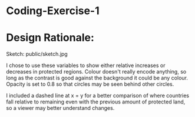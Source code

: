 # Coding-Exercise-1
# Design Rationale:

Sketch: public/sketch.jpg

I chose to use these variables to show either relative increases or decreases in protected regions.
Colour doesn't really encode anything, so long as the contrast is good against the background it could be any colour. 
Opacity is set to 0.8 so that circles may be seen behind other circles.

I included a dashed line at x = y for a better comparison of where countries fall relative to remaining even with the previous amount of protected land, so a viewer may better understand changes.
    
